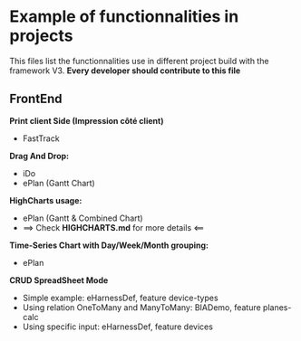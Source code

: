 # Example of functionnalities in projects

This files list the functionnalities use in different project build with the framework V3.
**Every developer should contribute to this file**

## FrontEnd
**Print client Side (Impression côté client)**
* FastTrack

**Drag And Drop:**
* iDo
* ePlan (Gantt Chart)

**HighCharts usage:**
* ePlan (Gantt & Combined Chart)
* ==> Check **HIGHCHARTS.md** for more details <==

**Time-Series Chart with Day/Week/Month grouping:**
* ePlan

**CRUD SpreadSheet Mode**
* Simple example: eHarnessDef, feature device-types
* Using relation OneToMany and ManyToMany: BIADemo, feature planes-calc
* Using specific input: eHarnessDef, feature devices

